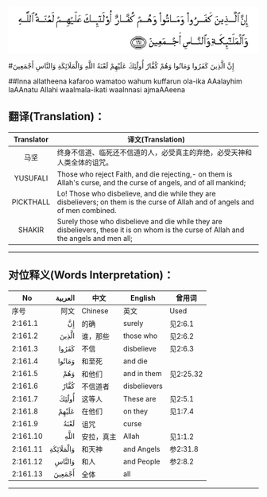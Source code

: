 ![002:161](images/002_161.gif)

#إِنَّ الَّذِينَ كَفَرُوا وَمَاتُوا وَهُمْ كُفَّارٌ أُولَٰئِكَ عَلَيْهِمْ لَعْنَةُ اللَّهِ وَالْمَلَائِكَةِ وَالنَّاسِ أَجْمَعِينَ  

##Inna allatheena kafaroo wamatoo wahum kuffarun ola-ika AAalayhim laAAnatu Allahi waalmala-ikati waalnnasi ajmaAAeena 

## 翻译(Translation)：

| Translator | 译文(Translation)                                            |
| :--------: | ------------------------------------------------------------ |
|    马坚    | 终身不信道、临死还不信道的人，必受真主的弃绝，必受天神和人类全体的诅咒。 |
|  YUSUFALI  | Those who reject Faith, and die rejecting,- on them is Allah's curse, and the curse of angels, and of all mankind; |
| PICKTHALL  | Lo! Those who disbelieve, and die while they are disbelievers; on them is the curse of Allah and of angels and of men combined. |
|   SHAKIR   | Surely those who disbelieve and die while they are disbelievers, these it is on whom is the curse of Allah and the angels and men all; |

---

## 对位释义(Words Interpretation)：

| No       |   العربية | 中文       | English      | 曾用词    |
| -------- | --------: | ---------- | ------------ | --------- |
| 序号     |      阿文 | Chinese    | 英文         | Used      |
| 2:161.1  |        إِنَّ | 的确       | surely       | 见2:6.1   |
| 2:161.2  |     الَّذِينَ | 谁，那些   | those who    | 见2:6.2   |
| 2:161.3  |     كَفَرُوا | 不信       | disbelieve   | 见2:6.3   |
| 2:161.4  |    وَمَاتُوا | 和至死     | and die      |           |
| 2:161.5  |       وَهُمْ | 和他们     | and in them  | 见2:25.32 |
| 2:161.6  |      كُفَّارٌ | 不信道者   | disbelievers |           |
| 2:161.7  |     أُولَٰئِكَ | 这等人     | These are    | 见2:5.1   |
| 2:161.8  |     عَلَيْهِمْ | 在他们     | on they      | 见1:7.4   |
| 2:161.9  |      لَعْنَةُ | 诅咒       | curse        |           |
| 2:161.10 |      اللَّهِ | 安拉，真主 | Allah        | 见1:1.2   |
| 2:161.11 | وَالْمَلَائِكَةِ | 和天神     | and Angels   | 参2:31.8  |
| 2:161.12 |    وَالنَّاسِ | 和人       | and People   | 参2:8.2   |
| 2:161.13 |    أَجْمَعِينَ | 全体       | all          |           |

---

